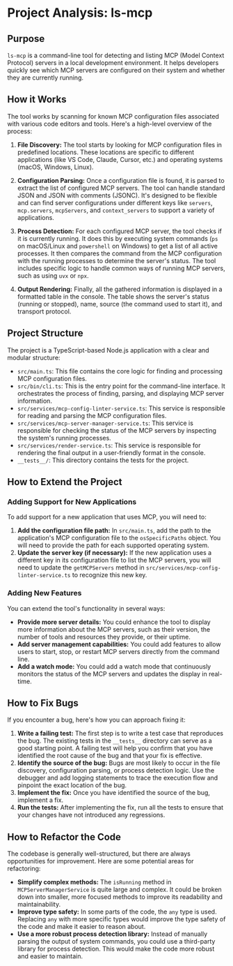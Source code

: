 # Project Analysis: ls-mcp

## Purpose

`ls-mcp` is a command-line tool for detecting and listing MCP (Model Context Protocol) servers in a local development environment. It helps developers quickly see which MCP servers are configured on their system and whether they are currently running.

## How it Works

The tool works by scanning for known MCP configuration files associated with various code editors and tools. Here's a high-level overview of the process:

1.  **File Discovery:** The tool starts by looking for MCP configuration files in predefined locations. These locations are specific to different applications (like VS Code, Claude, Cursor, etc.) and operating systems (macOS, Windows, Linux).

2.  **Configuration Parsing:** Once a configuration file is found, it is parsed to extract the list of configured MCP servers. The tool can handle standard JSON and JSON with comments (JSONC). It's designed to be flexible and can find server configurations under different keys like `servers`, `mcp.servers`, `mcpServers`, and `context_servers` to support a variety of applications.

3.  **Process Detection:** For each configured MCP server, the tool checks if it is currently running. It does this by executing system commands (`ps` on macOS/Linux and `powershell` on Windows) to get a list of all active processes. It then compares the command from the MCP configuration with the running processes to determine the server's status. The tool includes specific logic to handle common ways of running MCP servers, such as using `uvx` or `npx`.

4.  **Output Rendering:** Finally, all the gathered information is displayed in a formatted table in the console. The table shows the server's status (running or stopped), name, source (the command used to start it), and transport protocol.

## Project Structure

The project is a TypeScript-based Node.js application with a clear and modular structure:

*   `src/main.ts`: This file contains the core logic for finding and processing MCP configuration files.
*   `src/bin/cli.ts`: This is the entry point for the command-line interface. It orchestrates the process of finding, parsing, and displaying MCP server information.
*   `src/services/mcp-config-linter-service.ts`: This service is responsible for reading and parsing the MCP configuration files.
*   `src/services/mcp-server-manager-service.ts`: This service is responsible for checking the status of the MCP servers by inspecting the system's running processes.
*   `src/services/render-service.ts`: This service is responsible for rendering the final output in a user-friendly format in the console.
*   `__tests__/`: This directory contains the tests for the project.

## How to Extend the Project

### Adding Support for New Applications

To add support for a new application that uses MCP, you will need to:

1.  **Add the configuration file path:** In `src/main.ts`, add the path to the application's MCP configuration file to the `osSpecificPaths` object. You will need to provide the path for each supported operating system.
2.  **Update the server key (if necessary):** If the new application uses a different key in its configuration file to list the MCP servers, you will need to update the `getMCPServers` method in `src/services/mcp-config-linter-service.ts` to recognize this new key.

### Adding New Features

You can extend the tool's functionality in several ways:

*   **Provide more server details:** You could enhance the tool to display more information about the MCP servers, such as their version, the number of tools and resources they provide, or their uptime.
*   **Add server management capabilities:** You could add features to allow users to start, stop, or restart MCP servers directly from the command line.
*   **Add a watch mode:** You could add a watch mode that continuously monitors the status of the MCP servers and updates the display in real-time.

## How to Fix Bugs

If you encounter a bug, here's how you can approach fixing it:

1.  **Write a failing test:** The first step is to write a test case that reproduces the bug. The existing tests in the `__tests__` directory can serve as a good starting point. A failing test will help you confirm that you have identified the root cause of the bug and that your fix is effective.
2.  **Identify the source of the bug:** Bugs are most likely to occur in the file discovery, configuration parsing, or process detection logic. Use the debugger and add logging statements to trace the execution flow and pinpoint the exact location of the bug.
3.  **Implement the fix:** Once you have identified the source of the bug, implement a fix.
4.  **Run the tests:** After implementing the fix, run all the tests to ensure that your changes have not introduced any regressions.

## How to Refactor the Code

The codebase is generally well-structured, but there are always opportunities for improvement. Here are some potential areas for refactoring:

*   **Simplify complex methods:** The `isRunning` method in `MCPServerManagerService` is quite large and complex. It could be broken down into smaller, more focused methods to improve its readability and maintainability.
*   **Improve type safety:** In some parts of the code, the `any` type is used. Replacing `any` with more specific types would improve the type safety of the code and make it easier to reason about.
*   **Use a more robust process detection library:** Instead of manually parsing the output of system commands, you could use a third-party library for process detection. This would make the code more robust and easier to maintain.